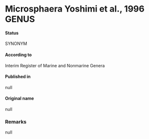 # Microsphaera Yoshimi et al., 1996 GENUS

#### Status
SYNONYM

#### According to
Interim Register of Marine and Nonmarine Genera

#### Published in
null

#### Original name
null

### Remarks
null